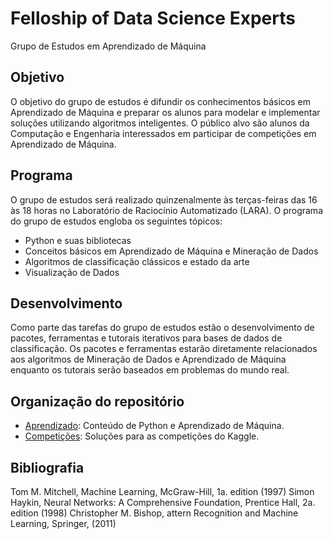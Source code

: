 # Felloship of Data Science Experts

Grupo de Estudos em Aprendizado de Máquina

## Objetivo 

O objetivo do grupo de estudos é difundir os conhecimentos básicos em Aprendizado de Máquina e preparar os alunos para modelar e implementar soluções utilizando algoritmos inteligentes. O público alvo são alunos da Computação e Engenharia interessados em participar de competições em Aprendizado de Máquina.

## Programa

O grupo de estudos será realizado quinzenalmente às terças-feiras das 16 às 18 horas no Laboratório de Raciocínio Automatizado (LARA). O programa do grupo de estudos engloba os seguintes tópicos:

* Python e suas bibliotecas
* Conceitos básicos em Aprendizado de Máquina e Mineração de Dados 
* Algoritmos de classificação clássicos e estado da arte
* Visualização de Dados

## Desenvolvimento 

Como parte das tarefas do grupo de estudos estão o desenvolvimento de pacotes, ferramentas e tutorais iterativos para bases de dados de classificação. Os pacotes e ferramentas estarão diretamente relacionados aos algoritmos de Mineração de Dados e Aprendizado de Máquina enquanto os tutorais serão baseados em problemas do mundo real.

## Organização do repositório

* [Aprendizado](aprendizado): Conteúdo de Python e Aprendizado de Máquina.
* [Competições](competitions): Soluções para as competições do Kaggle.

## Bibliografia

Tom M. Mitchell, Machine Learning,  McGraw-Hill, 1a. edition (1997)
Simon Haykin, Neural Networks: A Comprehensive Foundation, Prentice Hall, 2a. edition (1998) 
Christopher M. Bishop, attern Recognition and Machine Learning, Springer, (2011)
